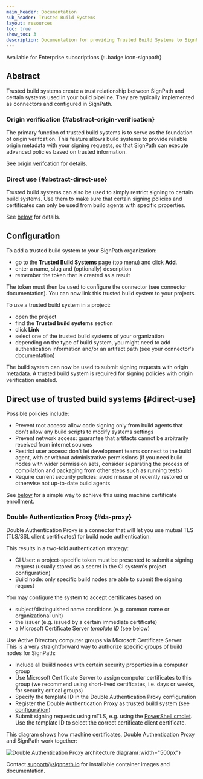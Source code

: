 ```yaml
---
main_header: Documentation
sub_header: Trusted Build Systems
layout: resources
toc: true
show_toc: 3
description: Documentation for providing Trusted Build Systems to SignPath
---
```


Available for Enterprise subscriptions
{: .badge.icon-signpath}

## Abstract

Trusted build systems create a trust relationship between SignPath and certain systems used in your build pipeline. They are typically implemented as connectors and configured in SignPath. 

### Origin verification {#abstract-origin-verification}

The primary function of trusted build systems is to serve as the foundation of origin verifcation. This feature allows build systems to provide reliable origin metadata with your signing requests, so that SignPath can execute advanced policies based on trusted information. 

See [origin verifcation](/documentation/origin-verification) for details.

### Direct use {#abstract-direct-use}

Trusted build systems can also be used to simply restrict signing to certain build systems. Use them to make sure that certain signing policies and certificates can only be used from build agents with specific properties.

See [below](#direct-use) for details.

## Configuration

To add a trusted build system to your SignPath organization:
* go to the **Trusted Build Systems** page (top menu) and click **Add**.
* enter a name, slug and (optionally) description
* remember the token that is created as a result

The token must then be used to configure the connector (see connector documentation). You can now link this trusted build system to your projects.

To use a trusted build system in a project:
* open the project
* find the **Trusted build systems** section
* click **Link**
* select one of the trusted build systems of your organization
* depending on the type of build system, you might need to add authentication information and/or an artifact path (see your connector's documentation)

The build system can now be used to submit signing requests with origin metadata. A trusted build system is required for signing policies with origin verification enabled.

## Direct use of trusted build systems {#direct-use}

Possible policies include:

* Prevent root access: allow code signing only from build agents that don't allow any build scripts to modify systems settings
* Prevent network access: guarantee that artifacts cannot be arbitrarily received from internet sources
* Restrict user access: don't let development teams connect to the build agent, with or without administrative permissions (if you need build nodes with wider permission sets, consider separating the process of compilation and packaging from other steps such as running tests)
* Require current security policies: avoid misuse of recently restored or otherwise not up-to-date build agents

See [below](#da-proxy) for a simple way to achieve this using machine certificate enrollment. 

### Double Authentication Proxy {#da-proxy}

Double Authentication Proxy is a connector that will let you use mutual TLS (TLS/SSL client certificates) for build node authentication. 

This results in a two-fold authentication strategy:

* CI User: a project-specific token must be presented to submit a signing request (usually stored as a secret in the CI system's project configuration)
* Build node: only specific build nodes are able to submit the signing request

You may configure the system to accept certificates based on
* subject/distinguished name conditions (e.g. common name or organizational unit)
* the issuer (e.g. issued by a certain immediate certificate)
* a Microsoft Certificate Server _template ID_ (see below)

<div class='panel tip' markdown='1' >
<div class='panel-header'>Use Active Directory computer groups via Microsoft Certificate Server</div>
This is a very straightforward way to authorize specific groups of build nodes for SignPath:

* Include all buiild nodes with certain security properties in a computer group
* Use Microsoft Certificate Server to assign computer certificates to this group (we recommend using short-lived certificates, i.e. days or weeks, for security critical groups)
* Specify the template ID in the Double Authentication Proxy configuration
* Register the Double Authentication Proxy as trusted build system (see [configuration](#configuration))
* Submit signing requests using mTLS, e.g. using the [PowerShell cmdlet](/documentation/powershell/submit-signingrequest). Use the template ID to select the correct certificate client certificate.
</div>

This diagram shows how machine certificates, Double Authentication Proxy and SignPath work together:

![Double Authentication Proxy architecture diagram](/assets/img/resources/double-authentication-proxy.png){:width="500px"}

Contact support@signpath.io for installable container images and documentation.


